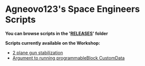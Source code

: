 # Agneovo123's Space Engineers Scripts

**You can browse scripts in the '[RELEASES](https://github.com/agneovo123/space-engineers-scripts/tree/main/RELEASES)' folder**

**Scripts currently available on the Workshop:**
 - [2 plane gun stabilization](https://steamcommunity.com/sharedfiles/filedetails/?id=2900968268)
 - [Argument to running programmableBlock CustomData]()
